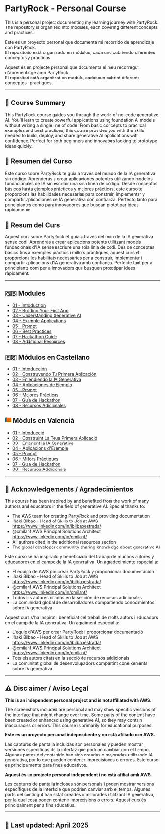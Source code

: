# PartyRock - Personal Course

This is a personal project documenting my learning journey with PartyRock.  
The repository is organized into modules, each covering different concepts and practices.

Este es un proyecto personal que documenta mi recorrido de aprendizaje con PartyRock.  
El repositorio está organizado en módulos, cada uno cubriendo diferentes conceptos y prácticas.

Aquest és un projecte personal que documenta el meu recorregut d'aprenentatge amb PartyRock.  
El repositori està organitzat en mòduls, cadascun cobrint diferents conceptes i pràctiques.


---

## 📝 Course Summary

This PartyRock course guides you through the world of no-code generative AI. You'll learn to create powerful applications using foundation AI models without writing a single line of code. From basic concepts to practical examples and best practices, this course provides you with the skills needed to build, deploy, and share generative AI applications with confidence. Perfect for both beginners and innovators looking to prototype ideas quickly.

## 📝 Resumen del Curso

Este curso sobre PartyRock te guía a través del mundo de la IA generativa sin código. Aprenderás a crear aplicaciones potentes utilizando modelos fundacionales de IA sin escribir una sola línea de código. Desde conceptos básicos hasta ejemplos prácticos y mejores prácticas, este curso te proporciona las habilidades necesarias para construir, implementar y compartir aplicaciones de IA generativa con confianza. Perfecto tanto para principiantes como para innovadores que buscan prototipar ideas rápidamente.

## 📝 Resum del Curs

Aquest curs sobre PartyRock et guia a través del món de la IA generativa sense codi. Aprendràs a crear aplicacions potents utilitzant models fundacionals d'IA sense escriure una sola línia de codi. Des de conceptes bàsics fins a exemples pràctics i millors pràctiques, aquest curs et proporciona les habilitats necessàries per a construir, implementar i compartir aplicacions d'IA generativa amb confiança. Perfecte tant per a principiants com per a innovadors que busquen prototipar idees ràpidament.

---

## 🇬🇧  Modules

- [01 - Introduction](./EN/01-Introduction/README.md)
- [02 - Building Your First App](./EN/02-FirstApp/README.md)
- [03 - Understanding Generative AI](./EN/03-GenerativeAI/README.md)
- [04 - Example Applications](./EN/04-ExampleApplications/README.md)
- [05 - Prompt](./EN/05-Prompt/README.md)
- [06 - Best Practices](./EN/06-BestPractices/README.md)
- [07 - Hackathon Guide](./EN/07-Hackathon/README.md)
- [08 - Additional Resources](./EN/08-Resources/README.md)

## 🇪🇸  Módulos en Castellano

- [01 - Introducción](./ES/01-Introduccion/README.md)
- [02 - Construyendo Tu Primera Aplicación](./ES/02-PrimeraAplicacion/README.md)
- [03 - Entendiendo la IA Generativa](./ES/03-IAGenerativa/README.md)
- [04 - Aplicaciones de Ejemplo](./ES/04-AplicacionesEjemplo/README.md)
- [05 - Prompt](./ES/05-Prompt/README.md)
- [06 - Mejores Prácticas](./ES/06-MejoresPracticas/README.md)
- [07 - Guía de Hackathon](./ES/07-Hackathon/README.md)
- [08 - Recursos Adicionales](./ES/08-Recursos/README.md)

## <img src="./VAL/images/val_icon.png" width="20" alt="Valencian flag"> Mòduls en Valencià

- [01 - Introducció](./VAL/01-Introducció/README.md)
- [02 - Construint La Teua Primera Aplicació](./VAL/02-Aplicació/README.md)
- [03 - Entenent la IA Generativa](./VAL/03-IAGenerativa/README.md)
- [04 - Aplicacions d'Exemple](./VAL/04-AplicacionesEjemplo/README.md)
- [05 - Prompt](./VAL/05-Prompt/README.md)
- [06 - Millors Pràctiques](./VAL/06-MillorsPractiques/README.md)
- [07 - Guia de Hackathon](./VAL/07-Hackathon/README.md)
- [08 - Recursos Addicionals](./VAL/08-Recursos/README.md)

---


## 🙏 Acknowledgements / Agradecimientos


This course has been inspired by and benefited from the work of many authors and educators in the field of generative AI. Special thanks to:

- The AWS team for creating PartyRock and providing documentation
- Iñaki Bilbao - Head of Skills to Job at AWS https://www.linkedin.com/in/ibilbaoestrada/
- @cmilanf AWS Principal Solutions Architect https://www.linkedin.com/in/cmilanf/
- All authors cited in the additional resources section
- The global developer community sharing knowledge about generative AI

Este curso se ha inspirado y beneficiado del trabajo de muchos autores y educadores en el campo de la IA generativa. Un agradecimiento especial a:

- El equipo de AWS por crear PartyRock y proporcionar documentación
- Iñaki Bilbao - Head of Skills to Job at AWS https://www.linkedin.com/in/ibilbaoestrada/
- @cmilanf AWS Principal Solutions Architect https://www.linkedin.com/in/cmilanf/
- Todos los autores citados en la sección de recursos adicionales
- La comunidad global de desarrolladores compartiendo conocimientos sobre IA generativa

Aquest curs s'ha inspirat i beneficiat del treball de molts autors i educadors en el camp de la IA generativa. Un agraïment especial a:

- L'equip d'AWS per crear PartyRock i proporcionar documentació
- Iñaki Bilbao - Head of Skills to Job at AWS https://www.linkedin.com/in/ibilbaoestrada/
- @cmilanf AWS Principal Solutions Architect https://www.linkedin.com/in/cmilanf/
- Tots els autors citats en la secció de recursos addicionals
- La comunitat global de desenvolupadors compartint coneixements sobre IA generativa
---

## ⚠️ Disclaimer / Aviso Legal

**This is an independent personal project and is not affiliated with AWS.**

The screenshots included are personal and may show specific versions of the interface that might change over time. Some parts of the content have been created or enhanced using generative AI, so they may contain inaccuracies or errors. This course is primarily for educational purposes.

**Este es un proyecto personal independiente y no está afiliado con AWS.**

Las capturas de pantalla incluidas son personales y pueden mostrar versiones específicas de la interfaz que podrían cambiar con el tiempo. Algunas partes del contenido han sido creadas o mejoradas utilizando IA generativa, por lo que pueden contener imprecisiones o errores. Este curso es principalmente para fines educativos.

**Aquest és un projecte personal independent i no està afiliat amb AWS.**

Les captures de pantalla incloses són personals i poden mostrar versions específiques de la interfície que podrien canviar amb el temps. Algunes parts del contingut han estat creades o millorades utilitzant IA generativa, per la qual cosa poden contenir imprecisions o errors. Aquest curs és principalment per a fins educatius.

---

## 📅 Last updated: April 2025

